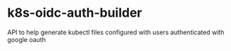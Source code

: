 k8s-oidc-auth-builder
=====================

API to help generate kubectl files configured with users authenticated with google oauth
